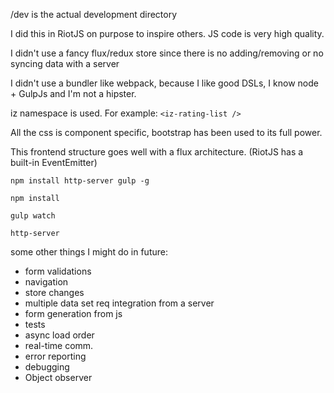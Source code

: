 /dev is the actual development directory

I did this in RiotJS on purpose to inspire others. JS code is very high quality.

I didn't use a fancy flux/redux store since there is no adding/removing or no syncing data with a server

I didn't use a bundler like webpack, because I like good DSLs, I know node + GulpJs and I'm not a hipster.

iz namespace is used. For example: ``` <iz-rating-list /> ```

All the css is component specific, bootstrap has been used to its full power.

This frontend structure goes well with a flux architecture. (RiotJS has a built-in EventEmitter)

``` npm install http-server gulp -g ```

``` npm install ```

``` gulp watch ```

``` http-server ```

some other things I might do in future:
- form validations
- navigation
- store changes
- multiple data set req integration from a server
- form generation from js
- tests
- async load order
- real-time comm.
- error reporting
- debugging
- Object observer
